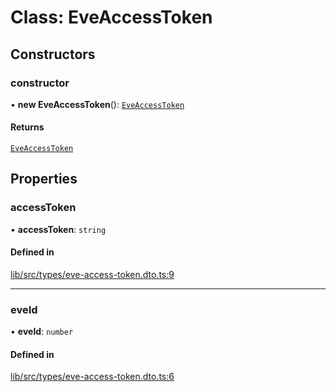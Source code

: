 # Class: EveAccessToken

## Constructors

### constructor

• **new EveAccessToken**(): [`EveAccessToken`](EveAccessToken.md)

#### Returns

[`EveAccessToken`](EveAccessToken.md)

## Properties

### accessToken

• **accessToken**: `string`

#### Defined in

[lib/src/types/eve-access-token.dto.ts:9](https://github.com/joonashak/nestjs-clone-bay/blob/37c762a/lib/src/types/eve-access-token.dto.ts#L9)

___

### eveId

• **eveId**: `number`

#### Defined in

[lib/src/types/eve-access-token.dto.ts:6](https://github.com/joonashak/nestjs-clone-bay/blob/37c762a/lib/src/types/eve-access-token.dto.ts#L6)
